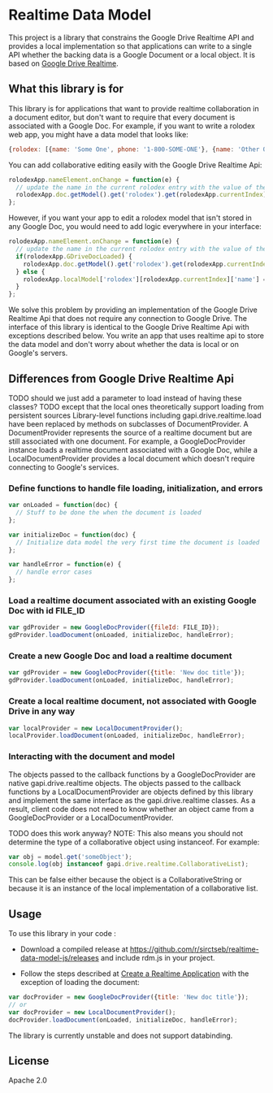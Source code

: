 Realtime Data Model
==========================

This project is a library that constrains the Google Drive Realtime API and provides a local implementation so that applications can write to a single API whether the backing data is a Google Document or a local object. It is based on [Google Drive Realtime](https://developers.google.com/drive/realtime/).

## What this library is for ##
This library is for applications that want to provide realtime collaboration in a document editor, but don't want to
require that every document is associated with a Google Doc. For example, if you want to write a rolodex web app, you
might have a data model that looks like:
```javascript
{rolodex: [{name: 'Some One', phone: '1-800-SOME-ONE'}, {name: 'Other One', phone: '1-734-OTHR-ONE'}]}
```
You can add collaborative editing easily with the Google Drive Realtime Api:
```javascript
rolodexApp.nameElement.onChange = function(e) {
  // update the name in the current rolodex entry with the value of the text box
  rolodexApp.doc.getModel().get('rolodex').get(rolodexApp.currentIndex).set('name', e.target.value);
};
```
However, if you want your app to edit a rolodex model that isn't stored in any Google Doc, you would need to add logic everywhere
in your interface:
```javascript
rolodexApp.nameElement.onChange = function(e) {
  // update the name in the current rolodex entry with the value of the text box
  if(rolodexApp.GDriveDocLoaded) {
    rolodexApp.doc.getModel().get('rolodex').get(rolodexApp.currentIndex).set('name', e.target.value);
  } else {
    rolodexApp.localModel['rolodex'][rolodexApp.currentIndex]['name'] = e.target.value;
  }
};
```
We solve this problem by providing an implementation of the Google Drive Realtime Api that does not require any connection
to Google Drive. The interface of this library is identical to the Google Drive Realtime Api with exceptions described below.
You write an app that uses realtime api to store the data model and don't worry about whether the data is local or on Google's servers.

## Differences from Google Drive Realtime Api ##
TODO should we just add a parameter to load instead of having these classes?
TODO except that the local ones theoretically support loading from persistent sources
Library-level functions including gapi.drive.realtime.load have been replaced by methods on subclasses of DocumentProvider.
A DocumentProvider represents the source of a realtime document but are still associated with one document. For example,
a GoogleDocProvider instance loads a realtime document associated with a Google Doc, while a LocalDocumentProvider provides
a local document which doesn't require connecting to Google's services.

### Define functions to handle file loading, initialization, and errors ###
```javascript
var onLoaded = function(doc) {
  // Stuff to be done the when the document is loaded
};

var initializeDoc = function(doc) {
  // Initialize data model the very first time the document is loaded
};

var handleError = function(e) {
  // handle error cases
};
```

### Load a realtime document associated with an existing Google Doc with id FILE_ID ###
```javascript
var gdProvider = new GoogleDocProvider({fileId: FILE_ID});
gdProvider.loadDocument(onLoaded, initializeDoc, handleError);
```

### Create a new Google Doc and load a realtime document ###
```javascript
var gdProvider = new GoogleDocProvider({title: 'New doc title'});
gdProvider.loadDocument(onLoaded, initializeDoc, handleError);
```

### Create a local realtime document, not associated with Google Drive in any way ###
```javascript
var localProvider = new LocalDocumentProvider();
localProvider.loadDocument(onLoaded, initializeDoc, handleError);
```

### Interacting with the document and model ###
The objects passed to the callback functions by a GoogleDocProvider are native gapi.drive.realtime objects.
The objects passed to the callback functions by a LocalDocumentProvider are objects defined by this library and implement
the same interface as the gapi.drive.realtime classes. As a result, client code does not need to know whether an object
came from a GoogleDocProvider or a LocalDocumentProvider.

TODO does this work anyway?
NOTE: This also means you should not determine the type of a collaborative object using instanceof. For example:
```javascript
var obj = model.get('someObject');
console.log(obj instanceof gapi.drive.realtime.CollaborativeList);
```
This can be false either because the object is a CollaborativeString or because it is an instance of the local implementation of a collaborative list.

## Usage ##
To use this library in your code :

* Download a compiled release at https://github.com/r/sirctseb/realtime-data-model-js/releases and include rdm.js in your project.

* Follow the steps described at [Create a Realtime Application](https://developers.google.com/drive/realtime/application) with the exception of loading the document:

```javascript
var docProvider = new GoogleDocProvider({title: 'New doc title'});
// or
var docProvider = new LocalDocumentProvider();
docProvider.loadDocument(onLoaded, initializeDoc, handleError);
```

The library is currently unstable and does not support databinding.

## License ##
Apache 2.0
